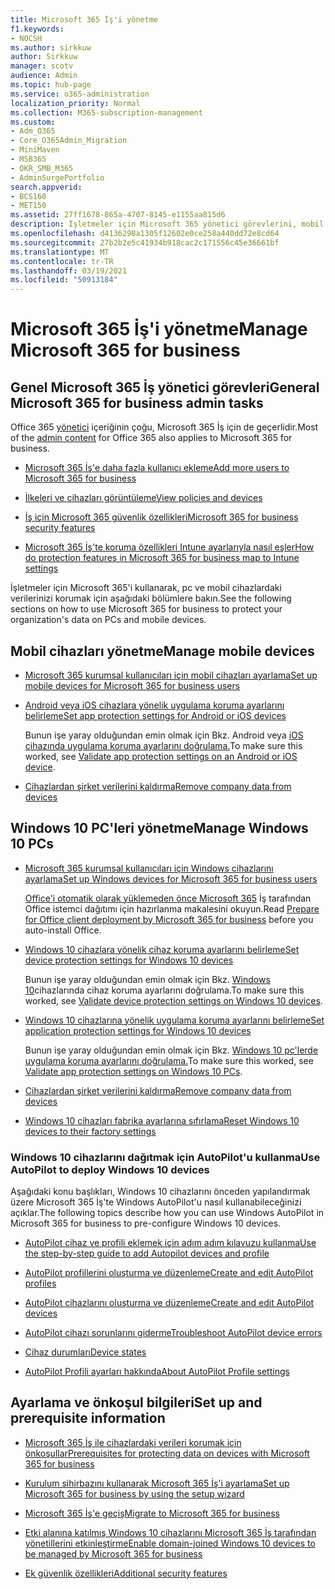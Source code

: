```yaml
---
title: Microsoft 365 İş'i yönetme
f1.keywords:
- NOCSH
ms.author: sirkkuw
author: Sirkkuw
manager: scotv
audience: Admin
ms.topic: hub-page
ms.service: o365-administration
localization_priority: Normal
ms.collection: M365-subscription-management
ms.custom:
- Adm_O365
- Core_O365Admin_Migration
- MiniMaven
- MSB365
- OKR_SMB_M365
- AdminSurgePortfolio
search.appverid:
- BCS160
- MET150
ms.assetid: 27ff1678-865a-4707-8145-e1155aa815d6
description: İşletmeler için Microsoft 365 yönetici görevlerini, mobil cihazları, Windows 10 bilgisayarlarını ve bu tür birçok görevi yönetmeyi öğrenin.
ms.openlocfilehash: d4136298a1305f12602e0ce258a440dd72e8cd64
ms.sourcegitcommit: 27b2b2e5c41934b918cac2c171556c45e36661bf
ms.translationtype: MT
ms.contentlocale: tr-TR
ms.lasthandoff: 03/19/2021
ms.locfileid: "50913184"
---
```

# <a name="manage-microsoft-365-for-business"></a><span data-ttu-id="596d4-103">Microsoft 365 İş'i yönetme</span><span class="sxs-lookup"><span data-stu-id="596d4-103">Manage Microsoft 365 for business</span></span>

## <a name="general-microsoft-365-for-business-admin-tasks"></a><span data-ttu-id="596d4-104">Genel Microsoft 365 İş yönetici görevleri</span><span class="sxs-lookup"><span data-stu-id="596d4-104">General Microsoft 365 for business admin tasks</span></span>

<span data-ttu-id="596d4-105">Office 365 [yönetici](/office365/admin/admin-home) içeriğinin çoğu, Microsoft 365 İş için de geçerlidir.</span><span class="sxs-lookup"><span data-stu-id="596d4-105">Most of the [admin content](/office365/admin/admin-home) for Office 365 also applies to Microsoft 365 for business.</span></span>

- [<span data-ttu-id="596d4-106">Microsoft 365 İş'e daha fazla kullanıcı ekleme</span><span class="sxs-lookup"><span data-stu-id="596d4-106">Add more users to Microsoft 365 for business</span></span>](../admin/add-users/add-users.md)
    
- [<span data-ttu-id="596d4-107">İlkeleri ve cihazları görüntüleme</span><span class="sxs-lookup"><span data-stu-id="596d4-107">View policies and devices</span></span>](view-policies-and-devices.md)
    
- [<span data-ttu-id="596d4-108">İş için Microsoft 365 güvenlik özellikleri</span><span class="sxs-lookup"><span data-stu-id="596d4-108">Microsoft 365 for business security features</span></span>](security-features.md)
    
- [<span data-ttu-id="596d4-109">Microsoft 365 İş'te koruma özellikleri Intune ayarlarıyla nasıl eşler</span><span class="sxs-lookup"><span data-stu-id="596d4-109">How do protection features in Microsoft 365 for business map to Intune settings</span></span>](map-protection-features-to-intune-settings.md)
    
<span data-ttu-id="596d4-110">İşletmeler için Microsoft 365'i kullanarak, pc ve mobil cihazlardaki verilerinizi korumak için aşağıdaki bölümlere bakın.</span><span class="sxs-lookup"><span data-stu-id="596d4-110">See the following sections on how to use Microsoft 365 for business to protect your organization's data on PCs and mobile devices.</span></span>
  
## <a name="manage-mobile-devices"></a><span data-ttu-id="596d4-111">Mobil cihazları yönetme</span><span class="sxs-lookup"><span data-stu-id="596d4-111">Manage mobile devices</span></span>

- [<span data-ttu-id="596d4-112">Microsoft 365 kurumsal kullanıcıları için mobil cihazları ayarlama</span><span class="sxs-lookup"><span data-stu-id="596d4-112">Set up mobile devices for Microsoft 365 for business users</span></span>](set-up-mobile-devices.md)
    
- [<span data-ttu-id="596d4-113">Android veya iOS cihazlara yönelik uygulama koruma ayarlarını belirleme</span><span class="sxs-lookup"><span data-stu-id="596d4-113">Set app protection settings for Android or iOS devices</span></span>](app-protection-settings-for-android-and-ios.md)
    
    <span data-ttu-id="596d4-114">Bunun işe yaray olduğundan emin olmak için Bkz. Android veya [iOS cihazında uygulama koruma ayarlarını doğrulama.](validate-settings-on-android-or-ios.md)</span><span class="sxs-lookup"><span data-stu-id="596d4-114">To make sure this worked, see [Validate app protection settings on an Android or iOS device](validate-settings-on-android-or-ios.md).</span></span> 
    
- [<span data-ttu-id="596d4-115">Cihazlardan şirket verilerini kaldırma</span><span class="sxs-lookup"><span data-stu-id="596d4-115">Remove company data from devices</span></span>](remove-company-data.md)
    
## <a name="manage-windows-10-pcs"></a><span data-ttu-id="596d4-116">Windows 10 PC'leri yönetme</span><span class="sxs-lookup"><span data-stu-id="596d4-116">Manage Windows 10 PCs</span></span>

- [<span data-ttu-id="596d4-117">Microsoft 365 kurumsal kullanıcıları için Windows cihazlarını ayarlama</span><span class="sxs-lookup"><span data-stu-id="596d4-117">Set up Windows devices for Microsoft 365 for business users</span></span>](set-up-windows-devices.md)

    <span data-ttu-id="596d4-118">[Office'i otomatik olarak yüklemeden önce Microsoft 365](prepare-for-office-client-deployment.md) İş tarafından Office istemci dağıtımı için hazırlanma makalesini okuyun.</span><span class="sxs-lookup"><span data-stu-id="596d4-118">Read [Prepare for Office client deployment by Microsoft 365 for business](prepare-for-office-client-deployment.md) before you auto-install Office.</span></span> 
    
- [<span data-ttu-id="596d4-119">Windows 10 cihazlara yönelik cihaz koruma ayarlarını belirleme</span><span class="sxs-lookup"><span data-stu-id="596d4-119">Set device protection settings for Windows 10 devices</span></span>](protection-settings-for-windows-10-pcs.md)
    
    <span data-ttu-id="596d4-120">Bunun işe yaray olduğundan emin olmak için Bkz. [Windows 10](validate-settings-on-windows-10-pcs.md)cihazlarında cihaz koruma ayarlarını doğrulama.</span><span class="sxs-lookup"><span data-stu-id="596d4-120">To make sure this worked, see [Validate device protection settings on Windows 10 devices](validate-settings-on-windows-10-pcs.md).</span></span> 
    
- [<span data-ttu-id="596d4-121">Windows 10 cihazlarına yönelik uygulama koruma ayarlarını belirleme</span><span class="sxs-lookup"><span data-stu-id="596d4-121">Set application protection settings for Windows 10 devices</span></span>](protection-settings-for-windows-10-devices.md)
    
    <span data-ttu-id="596d4-122">Bunun işe yaray olduğundan emin olmak için Bkz. [Windows 10 pc'lerde uygulama koruma ayarlarını doğrulama.](validate-protection-settings-on-windows-10-pcs.md)</span><span class="sxs-lookup"><span data-stu-id="596d4-122">To make sure this worked, see [Validate app protection settings on Windows 10 PCs](validate-protection-settings-on-windows-10-pcs.md).</span></span> 
    
- [<span data-ttu-id="596d4-123">Cihazlardan şirket verilerini kaldırma</span><span class="sxs-lookup"><span data-stu-id="596d4-123">Remove company data from devices</span></span>](remove-company-data.md)
    
- [<span data-ttu-id="596d4-124">Windows 10 cihazları fabrika ayarlarına sıfırlama</span><span class="sxs-lookup"><span data-stu-id="596d4-124">Reset Windows 10 devices to their factory settings</span></span>](reset-devices-to-factory-settings.md)
    
### <a name="use-autopilot-to-deploy-windows-10-devices"></a><span data-ttu-id="596d4-125">Windows 10 cihazlarını dağıtmak için AutoPilot'u kullanma</span><span class="sxs-lookup"><span data-stu-id="596d4-125">Use AutoPilot to deploy Windows 10 devices</span></span>

<span data-ttu-id="596d4-126">Aşağıdaki konu başlıkları, Windows 10 cihazlarını önceden yapılandırmak üzere Microsoft 365 İş'te Windows AutoPilot'u nasıl kullanabileceğinizi açıklar.</span><span class="sxs-lookup"><span data-stu-id="596d4-126">The following topics describe how you can use Windows AutoPilot in Microsoft 365 for business to pre-configure Windows 10 devices.</span></span>
  
- [<span data-ttu-id="596d4-127">AutoPilot cihaz ve profili eklemek için adım adım kılavuzu kullanma</span><span class="sxs-lookup"><span data-stu-id="596d4-127">Use the step-by-step guide to add Autopilot devices and profile</span></span>](add-autopilot-devices-and-profile.md)
    
- [<span data-ttu-id="596d4-128">AutoPilot profillerini oluşturma ve düzenleme</span><span class="sxs-lookup"><span data-stu-id="596d4-128">Create and edit AutoPilot profiles</span></span>](create-and-edit-autopilot-profiles.md)
    
- [<span data-ttu-id="596d4-129">AutoPilot cihazlarını oluşturma ve düzenleme</span><span class="sxs-lookup"><span data-stu-id="596d4-129">Create and edit AutoPilot devices</span></span>](create-and-edit-autopilot-devices.md)
    
- [<span data-ttu-id="596d4-130">AutoPilot cihazı sorunlarını giderme</span><span class="sxs-lookup"><span data-stu-id="596d4-130">Troubleshoot AutoPilot device errors</span></span>](troubleshoot-autopilot-errors.md)
    
- [<span data-ttu-id="596d4-131">Cihaz durumları</span><span class="sxs-lookup"><span data-stu-id="596d4-131">Device states</span></span>](device-states.md)
    
- [<span data-ttu-id="596d4-132">AutoPilot Profili ayarları hakkında</span><span class="sxs-lookup"><span data-stu-id="596d4-132">About AutoPilot Profile settings</span></span>](autopilot-profile-settings.md)
    
## <a name="set-up-and-prerequisite-information"></a><span data-ttu-id="596d4-133">Ayarlama ve önkoşul bilgileri</span><span class="sxs-lookup"><span data-stu-id="596d4-133">Set up and prerequisite information</span></span>

- [<span data-ttu-id="596d4-134">Microsoft 365 İş ile cihazlardaki verileri korumak için önkoşullar</span><span class="sxs-lookup"><span data-stu-id="596d4-134">Prerequisites for protecting data on devices with Microsoft 365 for business</span></span>](pre-requisites-for-data-protection.md)
    
- [<span data-ttu-id="596d4-135">Kurulum sihirbazını kullanarak Microsoft 365 İş'i ayarlama</span><span class="sxs-lookup"><span data-stu-id="596d4-135">Set up Microsoft 365 for business by using the setup wizard</span></span>](set-up.md)
    
- [<span data-ttu-id="596d4-136">Microsoft 365 İş'e geçiş</span><span class="sxs-lookup"><span data-stu-id="596d4-136">Migrate to Microsoft 365 for business</span></span>](migrate-to-microsoft-365-business.md)
    
- [<span data-ttu-id="596d4-137">Etki alanına katılmış Windows 10 cihazlarını Microsoft 365 İş tarafından yönetillerini etkinleştirme</span><span class="sxs-lookup"><span data-stu-id="596d4-137">Enable domain-joined Windows 10 devices to be managed by Microsoft 365 for business</span></span>](manage-windows-devices.md)
    
- [<span data-ttu-id="596d4-138">Ek güvenlik özellikleri</span><span class="sxs-lookup"><span data-stu-id="596d4-138">Additional security features</span></span>](security-features.md#additional-security-features)